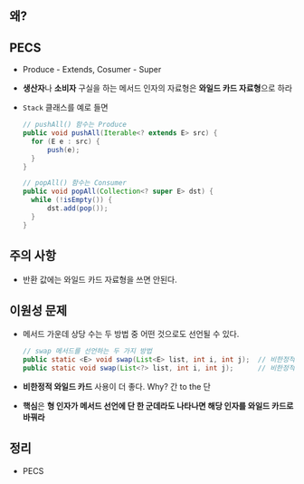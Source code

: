 ## 왜?

## PECS

- Produce - Extends, Cosumer - Super

- **생산자**나 **소비자** 구실을 하는 메서드 인자의 자료형은 **와일드 카드 자료형**으로 하라

- `Stack` 클래스를 예로 들면

  ```java
  // pushAll() 함수는 Produce
  public void pushAll(Iterable<? extends E> src) {
  	for (E e : src) {
      	push(e);
  	}
  }
  
  // popAll() 함수는 Consumer
  public void popAll(Collection<? super E> dst) {
  	while (!isEmpty()) {
      	dst.add(pop());
  	}
  }
  ```


## 주의 사항

- 반환 값에는 와일드 카드 자료형을 쓰면 안된다.

## 이원성 문제

- 메서드 가운데 상당 수는 두 방법 중 어떤 것으로도 선언될 수 있다.

  ```java
  // swap 메서드를 선언하는 두 가지 방법
  public static <E> void swap(List<E> list, int i, int j);	// 비한정적 형 인자
  public static void swap(List<?> list, int i, int j);		// 비한정적 와일드 카드
  ```

- **비한정적 와일드 카드** 사용이 더 좋다.
  Why? 간 to the 단

- **핵심**은 **형 인자가 메서드 선언에 단 한 군데라도 나타나면 해당 인자를 와일드 카드로 바꿔라**

## 정리

- PECS